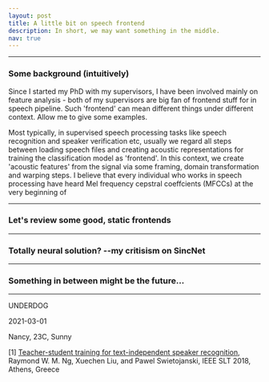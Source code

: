 ```yaml
---
layout: post
title: A little bit on speech frontend 
description: In short, we may want something in the middle.
nav: true
---
```


-------------------
### Some background (intuitively)
Since I started my PhD with my supervisors, I have been involved mainly on feature analysis - both of my supervisors are big fan of frontend stuff for in speech pipeline. Such 'frontend' can mean different things under different context. Allow me to give some examples.

Most typically, in supervised speech processing tasks like speech recognition and speaker verification etc, usually we regard all steps between loading speech files and creating acoustic representations for training the classification model as 'frontend'. In this context, we create 'acoustic features' from the signal via some framing, domain transformation and warping steps. I believe that every individual who works in speech processing have heard Mel frequency cepstral coeffcients (MFCCs) at the very beginning of 

-------------------
### Let's review some good, static frontends


-------------------
### Totally neural solution? --my critisism on SincNet


-------------------
### Something in between might be the future...


-------------

UNDERDOG 

2021-03-01

Nancy, 23C, Sunny

[1] [Teacher-student training for text-independent speaker recognition](https://ieeexplore.ieee.org/document/8639564), Raymond W. M. Ng, Xuechen Liu, and Pawel Swietojanski, IEEE SLT 2018, Athens, Greece
